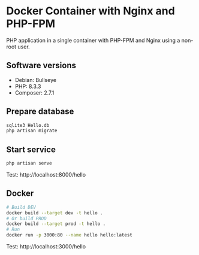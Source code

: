 # Docker Container with Nginx and PHP-FPM

PHP application in a single container with PHP-FPM and Nginx using a non-root user.

## Software versions

-   Debian: Bullseye
-   PHP: 8.3.3
-   Composer: 2.7.1

## Prepare database

```bash
sqlite3 Hello.db
php artisan migrate
```

## Start service

```bash
php artisan serve
```

Test: http://localhost:8000/hello

## Docker

```bash
# Build DEV
docker build --target dev -t hello .
# Or build PROD
docker build --target prod -t hello .
# Run
docker run -p 3000:80 --name hello hello:latest
```

Test: http://localhost:3000/hello

